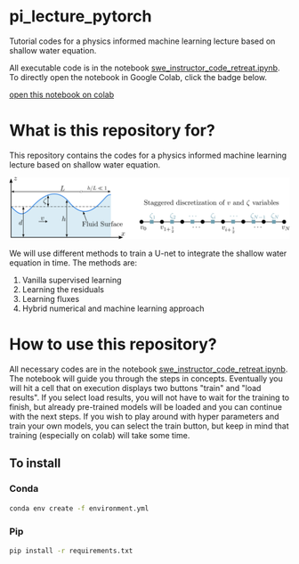 # pi_lecture_pytorch
Tutorial codes for a physics informed machine learning lecture based on shallow water equation.

All executable code is in the notebook [swe_instructor_code_retreat.ipynb](swe_instructor_code_retreat.ipynb).
To directly open the notebook in Google Colab, click the badge below.

[open this notebook on colab](https://colab.research.google.com/github/alicanbekar/pi_lecture_pytorch/blob/main/swe_instructor_code_retreat.ipynb)

# What is this repository for?
This repository contains the codes for a physics informed machine learning lecture based on shallow water equation.

![SWE](SWE.png)

We will use different methods to train a U-net to integrate the shallow water equation in time. The methods are:
1. Vanilla supervised learning
2. Learning the residuals
3. Learning fluxes
4. Hybrid numerical and machine learning approach

# How to use this repository?
All necessary codes are in the notebook [swe_instructor_code_retreat.ipynb](swe_instructor_code_retreat.ipynb). 
The notebook will guide you through the steps in concepts. Eventually you will hit a cell that on execution displays
two buttons "train" and "load results". If you select load results, you will not have to wait for the training to finish,
but already pre-trained models will be loaded and you can continue with the next steps. If you wish to play around with
hyper parameters and train your own models, you can select the train button, but keep in mind that training (especially
on colab) will take some time.

## To install
### Conda
```bash
conda env create -f environment.yml
```

### Pip
```bash
pip install -r requirements.txt
```
